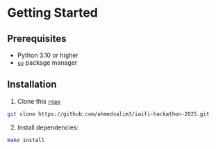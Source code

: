 Getting Started
===============

## Prerequisites

- Python 3.10 or higher
- [`uv`](https://docs.astral.sh/uv/getting-started/installation/) package manager

## Installation

1. Clone this [`repo`](https://github.com/ahmedsalim3/iaifi-hackathon-2025.git)

```bash
git clone https://github.com/ahmedsalim3/iaifi-hackathon-2025.git
```

2. Install dependencies:

```bash
make install
```
